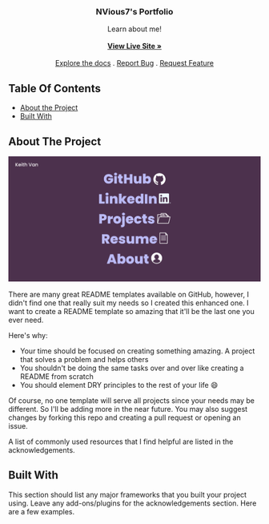 <br/>
<p align="center">
  <h3 align="center">NVious7's Portfolio</h3>

  <p align="center">
    Learn about me!
    <br/>
    <br/>
    <a href="https://nvious7-portfolio.netlify.app/"><strong>View Live Site »</strong></a>
    <br/>
    <br/>
    <a href="https://github.com/NVious7/Portfolio">Explore the docs</a>
    .
    <a href="https://github.com/NVious7/Portfolio/issues">Report Bug</a>
    .
    <a href="https://github.com/NVious7/Portfolio/issues">Request Feature</a>
  </p>
</p>

## Table Of Contents

* [About the Project](#about-the-project)
* [Built With](#built-with)

## About The Project

![Screen Shot](public/Screenshot.png)

There are many great README templates available on GitHub, however, I didn't find one that really suit my needs so I created this enhanced one. I want to create a README template so amazing that it'll be the last one you ever need.

Here's why:

* Your time should be focused on creating something amazing. A project that solves a problem and helps others
* You shouldn't be doing the same tasks over and over like creating a README from scratch
* You should element DRY principles to the rest of your life :smile:

Of course, no one template will serve all projects since your needs may be different. So I'll be adding more in the near future. You may also suggest changes by forking this repo and creating a pull request or opening an issue.

A list of commonly used resources that I find helpful are listed in the acknowledgements.

## Built With

This section should list any major frameworks that you built your project using. Leave any add-ons/plugins for the acknowledgements section. Here are a few examples.
